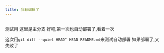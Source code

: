 ```yaml
---
title: 我有编辑了
---
```

## 
测试用
这里是主分支
好吧,第一次也自动部署了,看着一次

这次用`git diff --quiet HEAD^ HEAD README.md`来测试自动部署
如果部署了,又失败了
